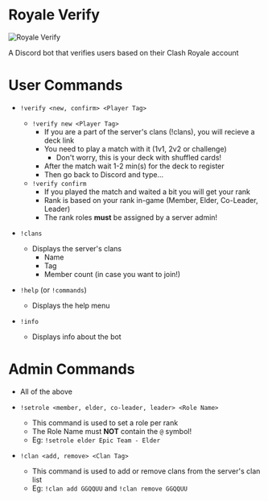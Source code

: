 # Royale Verify 
![Royale Verify](https://i.imgur.com/5s60HnM.png)

A Discord bot that verifies users based on their Clash Royale account
# User Commands
  - `!verify <new, confirm> <Player Tag>`
    * `!verify new <Player Tag>`
      * If you are a part of the server's clans (!clans), you will recieve a deck link
      * You need to play a match with it (1v1, 2v2 or challenge) 
        * Don't worry, this is your deck with shuffled cards!
      * After the match wait 1-2 min(s) for the deck to register
      * Then go back to Discord and type...
    * `!verify confirm`
      * If you played the match and waited a bit you will get your rank
      * Rank is based on your rank in-game (Member, Elder, Co-Leader, Leader)
      * The rank roles **must** be assigned by a server admin!
  
  - `!clans`
    * Displays the server's clans
      * Name
      * Tag
      * Member count (in case you want to join!)
  
  - `!help` (or `!commands`)
    * Displays the help menu
    
  - `!info`
    * Displays info about the bot

# Admin Commands
  - All of the above
  
  - `!setrole <member, elder, co-leader, leader> <Role Name>`
    * This command is used to set a role per rank
    * The Role Name must __NOT__ contain the `@` symbol!
    * Eg: `!setrole elder Epic Team - Elder`
  
  - `!clan <add, remove> <Clan Tag>`
    * This command is used to add or remove clans from the server's clan list
    * Eg: `!clan add GGQQUU` and `!clan remove GGQQUU` 
